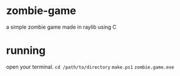 # zombie-game
a simple zombie game made in raylib using C

# running 
open your terminal. 
```cd /path/to/directory```
```make.ps1```
```zombie.game.exe```
